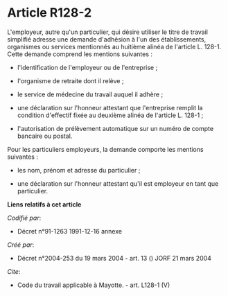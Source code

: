 # Article R128-2

L'employeur, autre qu'un particulier, qui désire utiliser le titre de travail simplifié adresse une demande d'adhésion à l'un
des établissements, organismes ou services mentionnés au huitième alinéa de l'article L. 128-1. Cette demande comprend les
mentions suivantes :

- l'identification de l'employeur ou de l'entreprise ;

- l'organisme de retraite dont il relève ;

- le service de médecine du travail auquel il adhère ;

- une déclaration sur l'honneur attestant que l'entreprise remplit la condition d'effectif fixée au deuxième alinéa de
l'article L. 128-1 ;

- l'autorisation de prélèvement automatique sur un numéro de compte bancaire ou postal. 

Pour les particuliers employeurs, la demande comporte les mentions suivantes :

- les nom, prénom et adresse du particulier ;

- une déclaration sur l'honneur attestant qu'il est employeur en tant que particulier.

**Liens relatifs à cet article**

_Codifié par_:

  - Décret n°91-1263 1991-12-16 annexe

_Créé par_:

  - Décret n°2004-253 du 19 mars 2004 - art. 13 () JORF 21 mars 2004

_Cite_:

  - Code du travail applicable à Mayotte. - art. L128-1 (V)
